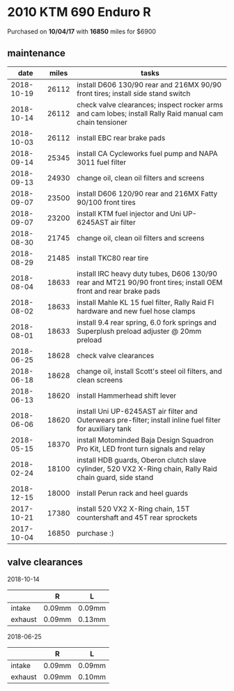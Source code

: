 # 2010 KTM 690 Enduro R

Purchased on **10/04/17** with **16850** miles for $6900

## maintenance

| date       | miles | tasks                                                                                                            |
| ---------- | ----- | ---------------------------------------------------------------------------------------------------------------- |
| 2018-10-19 | 26112 | install D606 130/90 rear and 216MX 90/90 front tires; install side stand switch                                  |
| 2018-10-14 | 26112 | check valve clearances; inspect rocker arms and cam lobes; install Rally Raid manual cam chain tensioner         |
| 2018-10-03 | 26112 | install EBC rear brake pads                                                                                      |
| 2018-09-14 | 25345 | install CA Cycleworks fuel pump and NAPA 3011 fuel filter                                                        |
| 2018-09-13 | 24930 | change oil, clean oil filters and screens                                                                        |
| 2018-09-07 | 23500 | install D606 120/90 rear and 216MX Fatty 90/100 front tires                                                      |
| 2018-09-07 | 23200 | install KTM fuel injector and Uni UP-6245AST air filter                                                          |
| 2018-08-30 | 21745 | change oil, clean oil filters and screens                                                                        |
| 2018-08-29 | 21485 | install TKC80 rear tire                                                                                          |
| 2018-08-04 | 18633 | install IRC heavy duty tubes, D606 130/90 rear and MT21 90/90 front tires; install OEM front and rear brake pads |
| 2018-08-02 | 18633 | install Mahle KL 15 fuel filter, Rally Raid FI hardware and new fuel hose clamps                                 |
| 2018-08-01 | 18633 | install 9.4 rear spring, 6.0 fork springs and Superplush preload adjuster @ 20mm preload                         |
| 2018-06-25 | 18628 | check valve clearances                                                                                           |
| 2018-06-18 | 18628 | change oil, install Scott's steel oil filters, and clean screens                                                 |
| 2018-06-13 | 18620 | install Hammerhead shift lever                                                                                   |
| 2018-06-06 | 18620 | install Uni UP-6245AST air filter and Outerwears pre-filter; install inline fuel filter for auxiliary tank       |
| 2018-05-15 | 18370 | install Motominded Baja Design Squadron Pro Kit, LED front turn signals and relay                                |
| 2018-02-24 | 18100 | install HDB guards, Oberon clutch slave cylinder, 520 VX2 X-Ring chain, Rally Raid chain guard, side stand       |
| 2018-12-15 | 18000 | install Perun rack and heel guards                                                                               |
| 2017-10-21 | 17380 | install 520 VX2 X-Ring chain, 15T countershaft and 45T rear sprockets                                            |
| 2017-10-04 | 16850 | purchase :)                                                                                                      |

## valve clearances

2018-10-14

|         | R      | L      |
| ------- | ------ | ------ |
| intake  | 0.09mm | 0.09mm |
| exhaust | 0.09mm | 0.13mm |

2018-06-25

|         | R      | L      |
| ------- | ------ | ------ |
| intake  | 0.09mm | 0.09mm |
| exhaust | 0.09mm | 0.10mm |
